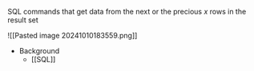 SQL commands that get data from the next or the precious *x* rows in the result set

![[Pasted image 20241010183559.png]]

- Background
	- [[SQL]]